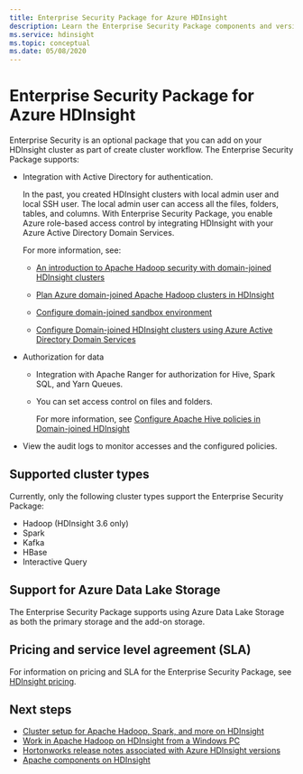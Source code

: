 ```yaml
---
title: Enterprise Security Package for Azure HDInsight
description: Learn the Enterprise Security Package components and versions in Azure HDInsight.
ms.service: hdinsight
ms.topic: conceptual
ms.date: 05/08/2020
---
```


# Enterprise Security Package for Azure HDInsight

Enterprise Security is an optional package that you can add on your HDInsight cluster as part of create cluster workflow. The Enterprise Security Package supports:

* Integration with Active Directory for authentication.

    In the past, you created HDInsight clusters with local admin user and local SSH user. The local admin user can access all the files, folders, tables, and columns.  With  Enterprise Security Package, you enable Azure role-based access control by integrating HDInsight with your Azure Active Directory Domain Services.

    For more information, see:

    * [An introduction to Apache Hadoop security with domain-joined HDInsight clusters](./domain-joined/hdinsight-security-overview.md)

    * [Plan Azure domain-joined Apache Hadoop clusters in HDInsight](./domain-joined/apache-domain-joined-architecture.md)

    * [Configure domain-joined sandbox environment](./domain-joined/apache-domain-joined-configure-using-azure-adds.md)

    * [Configure Domain-joined HDInsight clusters using Azure Active Directory Domain Services](./domain-joined/apache-domain-joined-configure-using-azure-adds.md)

* Authorization for data

  * Integration with Apache Ranger for authorization for Hive, Spark SQL, and Yarn Queues.
  * You can set access control on files and folders.

    For more information, see [Configure Apache Hive policies in Domain-joined HDInsight](./domain-joined/apache-domain-joined-run-hive.md)

* View the audit logs to monitor accesses and the configured policies.

## Supported cluster types

Currently, only the following cluster types support the Enterprise Security Package:

* Hadoop (HDInsight 3.6 only)
* Spark
* Kafka
* HBase
* Interactive Query

## Support for Azure Data Lake Storage

The Enterprise Security Package supports using Azure Data Lake Storage as both the primary storage and the add-on storage.

## Pricing and service level agreement (SLA)

For information on pricing and SLA for the Enterprise Security Package, see [HDInsight pricing](https://azure.microsoft.com/pricing/details/hdinsight/).

## Next steps

* [Cluster setup for Apache Hadoop, Spark, and more on HDInsight](hdinsight-hadoop-provision-linux-clusters.md)
* [Work in Apache Hadoop on HDInsight from a Windows PC](hdinsight-hadoop-windows-tools.md)
* [Hortonworks release notes associated with Azure HDInsight versions](./hortonworks-release-notes.md)
* [Apache components on HDInsight](./hdinsight-component-versioning.md)